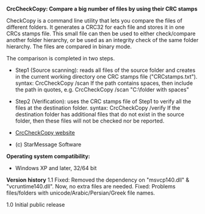 ﻿**CrcCheckCopy: Compare a big number of files by using their CRC stamps**

CheckCopy is a command line utility that lets you compare the files of different folders. 
It generates a CRC32 for each file and stores it in one CRCs stamps file. This small file can then be used to either check/compare another folder hierarchy, or be used as an integrity check of the same folder hierarchy. 
The files are compared in binary mode.

The comparison is completed in two steps.

- Step1 (Source scanning): reads all files of the source folder and creates in the current working directory one CRC stamps file ("CRCstamps.txt").
syntax:
  CrcCheckCopy /scan <SourceFolder>
If the path contains spaces, then include the path in quotes, e.g. 
  CrcCheckCopy /scan "C:\folder with spaces"

- Step2 (Verification): uses the CRC stamps file of Step1 to verify all the files at the destination folder.
syntax:
  CrcCheckCopy /verify <DestinationFolder>
If the destination folder has additional files that do not exist in the source folder, then these files will not be checked nor be reported.

- [CrcCheckCopy website](https://www.StarMessageSoftware.com/crccheckcopy)
- (c) StarMessage Software
 
**Operating system compatibility:**
- Windows XP and later, 32/64 bit

**Version history**
1.1
	Fixed: Removed the dependency on "msvcp140.dll" & "vcruntime140.dll". 
	Now, no extra files are needed.
	Fixed: Problems files/folders with unicode/Arabic/Persian/Greek file names.

1.0
	Initial public release




